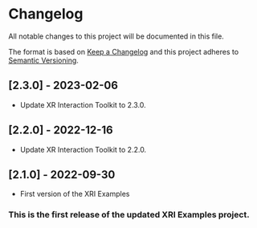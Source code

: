 # Changelog
All notable changes to this project will be documented in this file.

The format is based on [Keep a Changelog](http://keepachangelog.com/en/1.0.0/)
and this project adheres to [Semantic Versioning](http://semver.org/spec/v2.0.0.html).

## [2.3.0] - 2023-02-06
 - Update XR Interaction Toolkit to 2.3.0.

## [2.2.0] - 2022-12-16
 - Update XR Interaction Toolkit to 2.2.0.

## [2.1.0] - 2022-09-30
 - First version of the XRI Examples

### This is the first release of the updated XRI Examples project.

